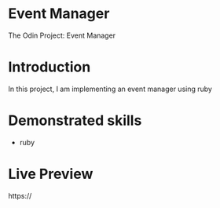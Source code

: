 # Event Manager

The Odin Project: Event Manager

# Introduction

In this project, I am implementing an event manager using ruby

# Demonstrated skills

- ruby

# Live Preview

https://
